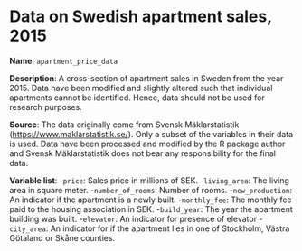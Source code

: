 # Data on Swedish apartment sales, 2015

**Name**: ```apartment_price_data```

**Description**: A cross-section of apartment sales in Sweden from the year 2015. Data have been modified and slightly altered such that individual apartments cannot be identified. Hence, data should not be used for research purposes.

**Source**: The data originally come from Svensk Mäklarstatistik (https://www.maklarstatistik.se/). Only a subset of the variables in their data is used. Data have been processed and modified by the R package author and Svensk Mäklarstatistik does not bear any responsibility for the final data.

**Variable list**:
-```price```: Sales price in millions of SEK.
-```living_area```: The living area in square meter.
-```number_of_rooms```: Number of rooms.
-```new_production```: An indicator if the apartment is a newly built.
-```monthly_fee```: The monthly fee paid to the housing association in SEK.
-```build_year```: The year the apartment building was built.
-```elevator```: An indicator for presence of elevator
-```city_area```: An indicator for if the apartment lies in one of Stockholm, Västra Götaland or Skåne counties.
